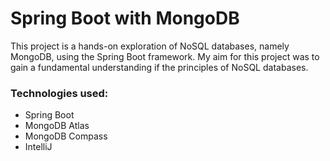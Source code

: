 # Spring Boot with MongoDB
This project is a hands-on exploration of NoSQL databases, namely MongoDB, using the Spring Boot framework.
My aim for this project was to gain a fundamental understanding if the principles of NoSQL databases.

### Technologies used:
<ul>
    <li>
        Spring Boot
    </li>
<li>
        MongoDB Atlas
    </li>
<li>
        MongoDB Compass
    </li>
<li>
        IntelliJ
    </li>
</ul>

